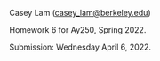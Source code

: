 Casey Lam (casey_lam@berkeley.edu)

Homework 6 for Ay250, Spring 2022.

Submission: Wednesday April 6, 2022.